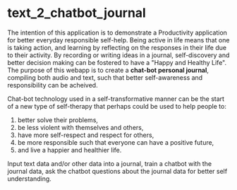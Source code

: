 # text_2_chatbot_journal

The intention of this application is to demonstrate a Productivity application for better everyday responsible self-help. Being active in life means that one is taking action, and learning by reflecting on the responses in their life due to their activity. By recording or writing ideas in a journal, self-discovery and better decision making can be fostered to have a "Happy and Healthy Life". The purpose of this webapp is to create a **chat-bot personal journal**, compiling both audio and text, such that better self-awareness and responsibility can be acheived. 

Chat-bot technology used in a self-transformative manner can be the start of a new type of self-therapy that perhaps could be used to help people to:
1. better solve their problems,
2. be less violent with themselves and others,
3. have more self-respect and respect for others,
4. be more responsible such that everyone can have a positive future,
5. and live a happier and healthier life.

Input text data and/or other data into a journal, train a chatbot with the journal data, ask the chatbot questions about the journal data for better self understanding.
